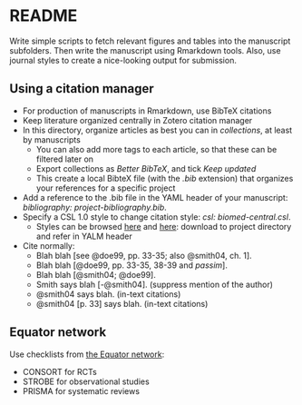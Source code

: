 # README

Write simple scripts to fetch relevant figures and tables into the manuscript subfolders. Then write the manuscript using Rmarkdown tools. Also, use journal styles to create a nice-looking output for submission.

## Using a citation manager

- For production of manuscripts in Rmarkdown, use BibTeX citations
- Keep literature organized centrally in Zotero citation manager
- In this directory, organize articles as best you can in *collections*, at least by manuscripts
  - You can also add more tags to each article, so that these can be filtered later on
  - Export collections as *Better BibTeX*, and tick *Keep updated*
  - This create a local BibteX file (with the *.bib* extension) that organizes your references for a specific project
- Add a reference to the .bib file in the YAML header of your manuscript: *bibliography: project-bibliography.bib*.
- Specify a CSL 1.0 style to change citation style: *csl: biomed-central.csl*.
  - Styles can be browsed [here](https://github.com/citation-style-language/styles) and [here](https://git.framasoft.org/msaby/styles/tree/master/dependent): download to project directory and refer in YALM header
- Cite normally:
  - Blah blah [see @doe99, pp. 33-35; also @smith04, ch. 1].
  - Blah blah [@doe99, pp. 33-35, 38-39 and *passim*].
  - Blah blah [@smith04; @doe99].
  - Smith says blah [-@smith04]. (suppress mention of the author)
  - @smith04 says blah. (in-text citations)
  - @smith04 [p. 33] says blah. (in-text citations)

## Equator network

Use checklists from [the Equator network](https://www.equator-network.org/): 

- CONSORT for RCTs
- STROBE for observational studies
- PRISMA for systematic reviews

